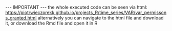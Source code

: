 --- IMPORTANT --- the whole executed code can be seen via html: https://piotrwieczorekk.github.io/projects_R/time_series/VAR/var_permissons_granted.html alternatively you can navigate to the html file and download it, or download the Rmd file and open it in R
